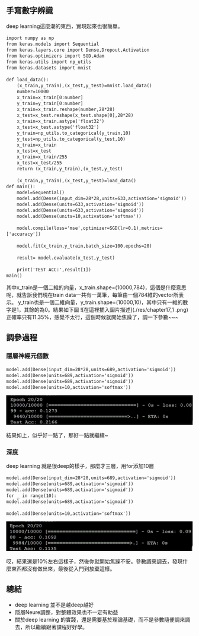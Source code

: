 ## 手寫數字辨識
deep learning這麼潮的東西，實現起來也很簡單。
```
import numpy as np
from keras.models import Sequential
from keras.layers.core import Dense,Dropout,Activation
from keras.optimizers import SGD,Adam
from keras.utils import np_utils
from keras.datasets import mnist

def load_data():
	(x_train,y_train),(x_test,y_test)=mnist.load_data()
	number=10000
	x_train=x_train[0:number]
	y_train=y_train[0:number]
	x_train=x_train.reshape(number,28*28)
	x_test=x_test.reshape(x_test.shape[0],28*28)
	x_train=x_train.astype('float32')
	x_test=x_test.astype('float32')
	y_train=np_utils.to_categorical(y_train,10)
	y_test=np_utils.to_categorical(y_test,10)
	x_train=x_train
	x_test=x_test
	x_train=x_train/255
	x_test=x_test/255
	return (x_train,y_train),(x_test,y_test)

	(x_train,y_train),(x_test,y_test)=load_data()
def main():
	model=Sequential()
	model.add(Dense(input_dim=28*28,units=633,activation='sigmoid'))
	model.add(Dense(units=633,activation='sigmoid'))
	model.add(Dense(units=633,activation='sigmoid'))
	model.add(Dense(units=10,activation='softmax'))

	model.compile(loss='mse',optimizer=SGD(lr=0.1),metrics=['accuracy'])

	model.fit(x_train,y_train,batch_size=100,epochs=20)

	result= model.evaluate(x_test,y_test)

	print('TEST ACC:',result[1])
main()
```

其中x_train是一個二維的向量，x_train.shape=(10000,784)，這個是什麼意思呢，就告訴我們現在train data一共有一萬筆，每筆由一個784維的vector所表示。 y_train也是一個二維向量，y_train.shape=(10000,10)，其中只有一維的數字是1，其餘的為0。結果如下圖
![在這裡插入圖片描述](./res/chapter17_1 .png)
正確率只有11.35%，感覺不太行，這個時候就開始焦躁了，調一下參數~~~
## 調參過程
### 隱層神經元個數
```
model.add(Dense(input_dim=28*28,units=689,activation='sigmoid'))
model.add(Dense(units=689,activation='sigmoid'))
model.add(Dense(units=689,activation='sigmoid'))
model.add(Dense(units=10,activation='softmax'))
```
![在這裡插入圖片描述](./res/chapter17_2.png)

結果如上，似乎好一點了，那好一點就繼續~
### 深度
deep learning 就是很deep的樣子，那麼才三層，用for添加10層
```
model.add(Dense(input_dim=28*28,units=689,activation='sigmoid'))
model.add(Dense(units=689,activation='sigmoid'))
model.add(Dense(units=689,activation='sigmoid'))
for _ in range(10):
model.add(Dense(units=689,activation='sigmoid'))

model.add(Dense(units=10,activation='softmax'))
```
![在這裡插入圖片描述](./res/chapter17_3.png)

哎，結果還是10%左右這樣子，然後你就開始焦躁不安。參數調來調去，發現什麼東西都沒有做出來，最後從入門到放棄這樣。

## 總結
- deep learning 並不是越deep越好
- 隱層Neure調整，對整體效果也不一定有助益
- 關於deep learning 的實踐，還是需要基於理論基礎，而不是參數隨便調來調去，所以繼續跟著課程好好學。
